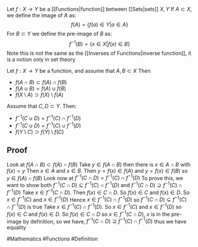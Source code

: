 Let $f:X\to Y$ be a [[Functions|function]] between [[Sets|sets]] $X,Y$
If $A\subset X$, we define the image of $A$ as:
$$
f(A)=\{ f(a)\in Y|a\in A \}
$$
For $B\subset Y$ we define the pre-image of $B$ as:
$$
f^{-1}(B)=\{ x\in X|f(x)\in B \}
$$
Note this is not the same as the [[Inverses of Functions|inverse function]], it is a notion only in set theory

Let $f:X\to Y$ be a function, and assume that $A,B\subset X$ Then
- $f(A\cap B)\subset f(A)\cap f(B)$
- $f(A\cup B)=f(A)\cup f(B)$
- $f(X\setminus A) \supset f(X)\setminus f(A)$

Assume that $C,D\subset Y$. Then:
- $f^{-1}(C\cup D)=f^{-1}(C)\cap f^{-1}(D)$
- $f^{-1}(C\cup D)=f^{-1}(C)\cup f^{-1}(D)$
- $f(Y\setminus C) \supset f(Y)\setminus f(C)$

## Proof
Look at $f(A\cap B)\subset f(A)\cap f(B)$ 
Take $y\in f(A\cap B)$ then there is $x\in A\cap B$ with $f(x)=y$ Then $x\in A$ and $x\in B$. Then $y=f(x)\in f(A)$ and $y= f(x)\in f(B)$ so $y\in f(A)\cap f(B)$
Look now at $f^{-1}(C\cap D)=f^{-1}(C)\cap f^{-1}(D)$
To prove this, we want to show both $f^{-1}(C\cap D)\subseteq f^{-1}(C)\cap f^{-1}(D)$ and $f^{-1}(C\cap D)\supseteq f^{-1}(C)\cap f^{-1}(D)$
Take $x\in f^{-1}(C\cap D)$. Then $f(x)\in C\cap D$. So $f(x)\in C$ and $f(x)\in D$. So $x\in f^{-1}(C)$ and $x\in f^{-1}(D)$
Hence $x \in f^{-1}(C)\cap f^{-1}(D)$ so $f^{-1}(C\cap D)\subseteq f^{-1}(C)\cap f^{-1}(D)$ is true
Take $x\in f^{-1}(C)\cap f^{-1}(D)$. So $x\in f^{-1}(C)$ and $x\in f^{-1}(D)$ so $f(x)\in C$ and $f(x)\in D$. So $f(x)\in C\cap D$ so $x\in f^{-1}(C\cap D)$, $x$ is in the pre-image by definition, so we have, $f^{-1}(C\cap D)\supseteq f^{-1}(C)\cap f^{-1}(D)$ thus we have equality

#Mathematics #Functions #Definition